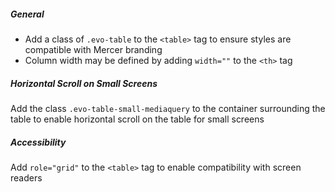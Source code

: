 ##### General

- Add a class of `.evo-table` to the `<table>` tag to ensure styles are compatible with Mercer branding
- Column width may be defined by adding `width=""` to the `<th>` tag

##### Horizontal Scroll on Small Screens

Add the class `.evo-table-small-mediaquery` to the container surrounding the table to enable horizontal scroll on the table for small screens

##### Accessibility

Add `role="grid"` to the `<table>` tag to enable compatibility with screen readers